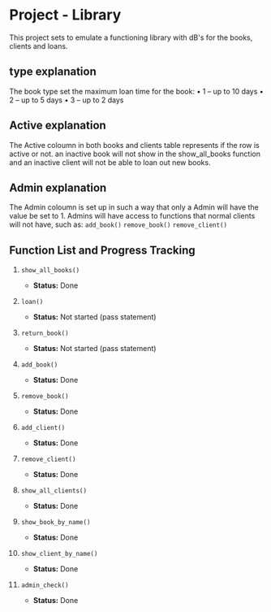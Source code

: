 # Project - Library
   This project sets to emulate a functioning library with dB's for the books, clients and loans.

## type explanation
   The book type set the maximum loan time for the book: 
    • 1 – up to 10 days 
    • 2 – up to 5 days 
    • 3 – up to 2 days
## Active explanation 
   The Active coloumn in both books and clients table represents if the row is active or not. an inactive book will not show in the show_all_books function
   and an inactive client will not be able to loan out new books.

## Admin explanation
   The Admin coloumn is set up in such a way that only a Admin will have the value be set to 1. Admins will have access to functions that normal clients will not have, such as:
   `add_book()`
   `remove_book()`
   `remove_client()`

## Function List and Progress Tracking

1. `show_all_books()`
   - **Status:** Done

2. `loan()`
   - **Status:** Not started (pass statement)

3. `return_book()`
   - **Status:** Not started (pass statement)

4. `add_book()`
   - **Status:** Done

5. `remove_book()`
   - **Status:** Done

6. `add_client()`
   - **Status:** Done
7. `remove_client()`
   - **Status:** Done

8. `show_all_clients()`
   - **Status:** Done

9. `show_book_by_name()`
   - **Status:** Done

10. `show_client_by_name()`
    - **Status:** Done

11. `admin_check()`
    - **Status:** Done